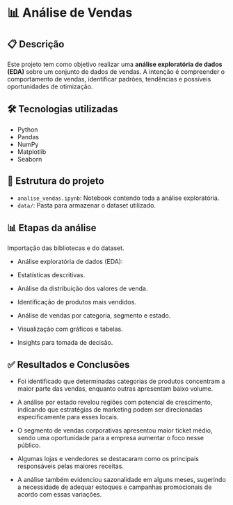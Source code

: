 # 📊 Análise de Vendas

## 📋 Descrição

Este projeto tem como objetivo realizar uma **análise exploratória de dados (EDA)** sobre um conjunto de dados de vendas. A intenção é compreender o comportamento de vendas, identificar padrões, tendências e possíveis oportunidades de otimização.

## 🛠️ Tecnologias utilizadas

- Python
- Pandas
- NumPy
- Matplotlib
- Seaborn

## 📁 Estrutura do projeto

- `analise_vendas.ipynb`: Notebook contendo toda a análise exploratória.
- `data/`: Pasta para armazenar o dataset utilizado.



## 📊 Etapas da análise
Importação das bibliotecas e do dataset.

- Análise exploratória de dados (EDA):

- Estatísticas descritivas.

- Análise da distribuição dos valores de venda.

- Identificação de produtos mais vendidos.

- Análise de vendas por categoria, segmento e estado.

- Visualização com gráficos e tabelas.

- Insights para tomada de decisão.



## ✅ Resultados e Conclusões
- Foi identificado que determinadas categorias de produtos concentram a maior parte das vendas, enquanto outras apresentam baixo volume.

- A análise por estado revelou regiões com potencial de crescimento, indicando que estratégias de marketing podem ser direcionadas especificamente para esses locais.

- O segmento de vendas corporativas apresentou maior ticket médio, sendo uma oportunidade para a empresa aumentar o foco nesse público.

- Algumas lojas e vendedores se destacaram como os principais responsáveis pelas maiores receitas.

- A análise também evidenciou sazonalidade em alguns meses, sugerindo a necessidade de adequar estoques e campanhas promocionais de acordo com essas variações.
